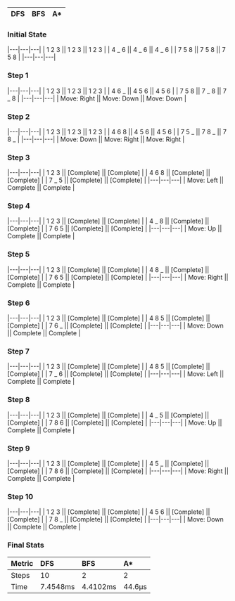 | DFS                | BFS                | A*                 |
|:------------------:|:------------------:|:------------------:|

### Initial State

|---|---|---|
| 1 2 3 || 1 2 3 || 1 2 3 |
| 4 _ 6 || 4 _ 6 || 4 _ 6 |
| 7 5 8 || 7 5 8 || 7 5 8 |
|---|---|---|

### Step 1

|---|---|---|
| 1 2 3 || 1 2 3 || 1 2 3 |
| 4 6 _ || 4 5 6 || 4 5 6 |
| 7 5 8 || 7 _ 8 || 7 _ 8 |
|---|---|---|
| Move: Right || Move: Down || Move: Down |

### Step 2

|---|---|---|
| 1 2 3 || 1 2 3 || 1 2 3 |
| 4 6 8 || 4 5 6 || 4 5 6 |
| 7 5 _ || 7 8 _ || 7 8 _ |
|---|---|---|
| Move: Down || Move: Right || Move: Right |

### Step 3

|---|---|---|
| 1 2 3 || [Complete] || [Complete] |
| 4 6 8 || [Complete] || [Complete] |
| 7 _ 5 || [Complete] || [Complete] |
|---|---|---|
| Move: Left || Complete || Complete |

### Step 4

|---|---|---|
| 1 2 3 || [Complete] || [Complete] |
| 4 _ 8 || [Complete] || [Complete] |
| 7 6 5 || [Complete] || [Complete] |
|---|---|---|
| Move: Up || Complete || Complete |

### Step 5

|---|---|---|
| 1 2 3 || [Complete] || [Complete] |
| 4 8 _ || [Complete] || [Complete] |
| 7 6 5 || [Complete] || [Complete] |
|---|---|---|
| Move: Right || Complete || Complete |

### Step 6

|---|---|---|
| 1 2 3 || [Complete] || [Complete] |
| 4 8 5 || [Complete] || [Complete] |
| 7 6 _ || [Complete] || [Complete] |
|---|---|---|
| Move: Down || Complete || Complete |

### Step 7

|---|---|---|
| 1 2 3 || [Complete] || [Complete] |
| 4 8 5 || [Complete] || [Complete] |
| 7 _ 6 || [Complete] || [Complete] |
|---|---|---|
| Move: Left || Complete || Complete |

### Step 8

|---|---|---|
| 1 2 3 || [Complete] || [Complete] |
| 4 _ 5 || [Complete] || [Complete] |
| 7 8 6 || [Complete] || [Complete] |
|---|---|---|
| Move: Up || Complete || Complete |

### Step 9

|---|---|---|
| 1 2 3 || [Complete] || [Complete] |
| 4 5 _ || [Complete] || [Complete] |
| 7 8 6 || [Complete] || [Complete] |
|---|---|---|
| Move: Right || Complete || Complete |

### Step 10

|---|---|---|
| 1 2 3 || [Complete] || [Complete] |
| 4 5 6 || [Complete] || [Complete] |
| 7 8 _ || [Complete] || [Complete] |
|---|---|---|
| Move: Down || Complete || Complete |

### Final Stats

| Metric | DFS | BFS | A* |
|:--|:--|:--|:--|
| Steps | 10 | 2 | 2 |
| Time | 7.4548ms | 4.4102ms | 44.6µs |
